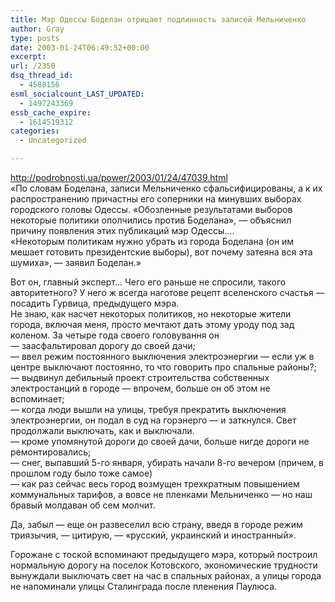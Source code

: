 ```yaml
---
title: Мэр Одессы Боделан отрицает подлинность записей Мельниченко
author: Gray
type: posts
date: 2003-01-24T06:49:52+00:00
excerpt:
url: /2350
dsq_thread_id:
  - 4588156
esml_socialcount_LAST_UPDATED:
  - 1497243369
essb_cache_expire:
  - 1614519312
categories:
  - Uncategorized

---
```








<a href="http://podrobnosti.ua/power/2003/01/24/47039.html" target="_blank">http://podrobnosti.ua/power/2003/01/24/47039.html</a>  
&#171;По словам Боделана, записи Мельниченко сфальсифицированы, а к их распространению причастны его соперники на минувших выборах городского головы Одессы. &#171;Обозленные результатами выборов некоторые политики ополчились против Боделана&#187;, &#8212; объяснил причину появления этих публикаций мэр Одессы&#8230;.  
&#171;Некоторым политикам нужно убрать из города Боделана (он им мешает готовить президентские выборы), вот почему затеяна вся эта шумиха&#187;, &#8212; заявил Боделан.&#187;

Вот он, главный эксперт&#8230; Чего его раньше не спросили, такого авторитетного? У него ж всегда наготове рецепт вселенского счастья &#8212; посадить Гурвица, предыдущего мэра.  
Не знаю, как насчет некоторых политиков, но некоторые жители города, включая меня, просто мечтают дать этому уроду под зад коленом. За четыре года своего головування он  
&#8212; заасфальтировал дорогу до своей дачи;  
&#8212; ввел режим постоянного выключения электроэнергии &#8212; если уж в центре выключают постоянно, то что говорить про спальные районы?;  
&#8212; выдвинул дебильный проект строительства собственных электростанций в городе &#8212; впрочем, больше он об этом не вспоминает;  
&#8212; когда люди вышли на улицы, требуя прекратить выключения электроэнергии, он подал в суд на горэнерго &#8212; и заткнулся. Свет продолжали выключать, как и выключали.  
&#8212; кроме упомянутой дороги до своей дачи, больше нигде дороги не ремонтировались;  
&#8212; снег, выпавший 5-го января, убирать начали 8-го вечером (причем, в прошлом году было тоже самое)  
&#8212; как раз сейчас весь город возмущен трехкратным повышением коммунальных тарифов, а вовсе не пленками Мельниченко &#8212; но наш бравый молдаван об сем молчит.

Да, забыл &#8212; еще он развеселил всю страну, введя в городе режим триязычия, &#8212; цитирую, &#8212; &#171;русский, украинский и иностранный&#187;.

Горожане с тоской вспоминают предыдущего мэра, который построил нормальную дорогу на поселок Котовского, экономические трудности вынуждали выключать свет на час в спальных районах, а улицы города не напоминали улицы Сталинграда после пленения Паулюса.